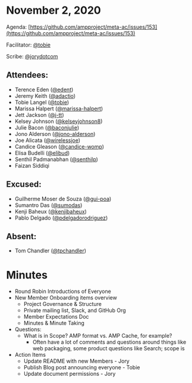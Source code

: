 # **November 2, 2020**

Agenda: [https://github.com/ampproject/meta-ac/issues/153](https://github.com/ampproject/meta-ac/issues/153)

Facilitator: [@tobie][tobie]

Scribe: [@jorydotcom][jorydotcom]

## **Attendees:**

*   Terence Eden ([@edent][edent])
*   Jeremy Keith ([@adactio][adactio])
*   Tobie Langel ([@tobie][tobie])
*   Marissa Halpert ([@marissa-halpert][marissa-halpert])
*   Jett Jackson ([@j-tt][j-tt])
*   Kelsey Johnson ([@kelseyjohnson8][kelseyjohnson8])
*   Julie Bacon ([@baconjulie][baconjulie])
*   Jono Alderson ([@jono-alderson][jono-alderson])
*   Joe Alicata ([@wirelessjoe][wirelessjoe])
*   Candice Gleason ([@candice-womp][candice-womp])
*   Elisa Budelli ([@elibud][elibud])
*   Senthil Padmanabhan ([@senthilp][senthilp])
*   Faizan Siddiqi

## **Excused:**

*   Guilherme Moser de Souza ([@gui-poa][gui-poa])
*   Sumantro Das ([@sumodas][sumodas])
*   Kenji Baheux ([@kenjibaheux][kenjibaheux])
*   Pablo Delgado ([@pdelgadorodriguez][pdelgadorodriguez])

## **Absent:**

*   Tom Chandler ([@tpchandler][tpchandler])

# **Minutes**

*   Round Robin Introductions of Everyone 
*   New Member Onboarding items overview
    *   Project Governance & Structure
    *   Private mailing list, Slack, and GitHub Org
    *   Member Expectations Doc
    *   Minutes & Minute Taking 
*   Questions:
    *   What is in Scope? AMP format vs. AMP Cache, for example?
        *   Often have a lot of comments and questions around things like web packaging, some product questions like Search; scope is 
*   Action Items
    *   Update README with new Members - Jory
    *   Publish Blog post announcing everyone - Tobie
    *   Update document permissions - Jory

[tobie]: https://github.com/tobie
[wirelessjoe]: https://github.com/wirelessjoe
[sumodas]: https://github.com/sumodas
[edent]: https://github.com/edent
[senthilp]: https://github.com/senthilp
[kenjibaheux]: https://github.com/kenjibaheux
[elibud]: https://github.com/elibud
[gui-poa]: https://github.com/gui-poa
[pdelgadorodriguez]: https://github.com/pdelgadorodriguez
[tpchandler]: https://github.com/tpchandler
[marissa-halpert]: https://github.com/marissa-halpert
[candice-womp]: https://github.com/candice-womp
[jono-alderson]: https://github.com/jono-alderson
[baconjulie]: https://github.com/baconjulie
[kelseyjohnson8]: https://github.com/kelseyjohnson8]
[j-tt]: https://github.com/j-tt
[adactio]: https://github.com/adactio
[jorydotcom]: https://github.com/jorydotcom
[DavidStrauss]: https://github.com/DavidStrauss
[cpapazian]: https://github.com/cpapazian
[dvoytenko]: https://github.com/dvoytenko
[rudygalfi]: https://github.com/rudygalfi
[KasianaMac]: https://github.com/KasianaMac
[jeffjose]: https://github.com/jeffjose
